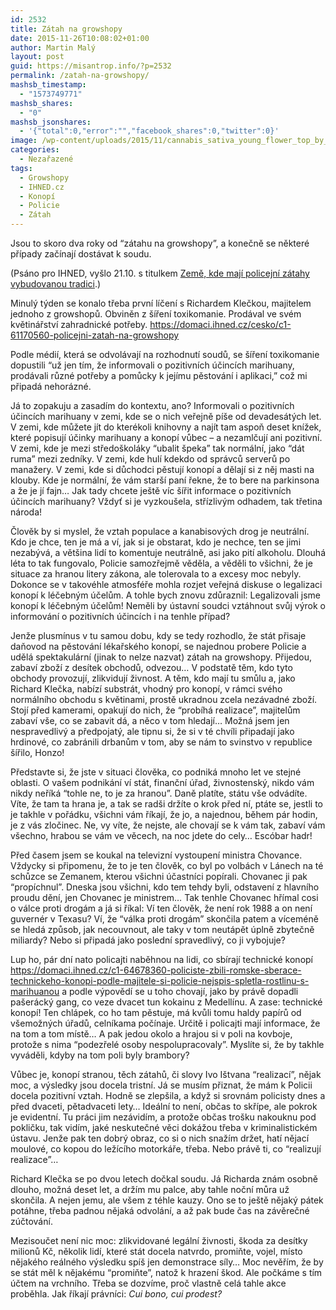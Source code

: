 ```yaml
---
id: 2532
title: Zátah na growshopy
date: 2015-11-26T10:08:02+01:00
author: Martin Malý
layout: post
guid: https://misantrop.info/?p=2532
permalink: /zatah-na-growshopy/
mashsb_timestamp:
  - "1573749771"
mashsb_shares:
  - "0"
mashsb_jsonshares:
  - '{"total":0,"error":"","facebook_shares":0,"twitter":0}'
image: /wp-content/uploads/2015/11/cannabis_sativa_young_flower_top_by_transmitdistort-d5b6vp6.jpg
categories:
  - Nezařazené
tags:
  - Growshopy
  - IHNED.cz
  - Konopí
  - Policie
  - Zátah
---
```

<span style="font-weight: 400;">Jsou to skoro dva roky od “zátahu na growshopy”, a konečně se některé případy začínají dostávat k soudu.</span>

<!--more-->

(Psáno pro IHNED, vyšlo 21.10. s titulkem [Země, kde mají policejní zátahy vybudovanou tradici](https://nazory.ihned.cz/komentare/c1-64764770-zeme-kde-maji-policejni-zatahy-vybudovanou-tradici).)

<span style="font-weight: 400;">Minulý týden se konalo třeba první líčení s Richardem Klečkou, majitelem jednoho z growshopů. Obviněn z šíření toxikomanie. Prodával ve svém květinářství zahradnické potřeby. </span>[<span style="font-weight: 400;">https://domaci.ihned.cz/cesko/c1-61170560-policejni-zatah-na-growshopy</span>](https://domaci.ihned.cz/cesko/c1-61170560-policejni-zatah-na-growshopy)

<span style="font-weight: 400;">Podle médií, která se odvolávají na rozhodnutí soudů, se šíření toxikomanie dopustili “už jen tím, že informovali o pozitivních účincích marihuany, prodávali různé potřeby a pomůcky k jejímu pěstování i aplikaci,” což mi připadá nehorázné.</span>

<span style="font-weight: 400;">Já to zopakuju a zasadím do kontextu, ano? Informovali o pozitivních účincích marihuany v zemi, kde se o nich veřejně píše od devadesátých let. V zemi, kde můžete jít do kterékoli knihovny a najít tam aspoň deset knížek, které popisují účinky marihuany a konopí vůbec &#8211; a nezamlčují ani pozitivní. V zemi, kde je mezi středoškoláky “ubalit špeka” tak normální, jako “dát ruma” mezi zedníky. V zemi, kde hulí kdekdo od správců serverů po manažery. V zemi, kde si důchodci pěstují konopí a dělají si z něj masti na klouby. Kde je normální, že vám starší paní řekne, že to bere na parkinsona a že je jí fajn… Jak tady chcete ještě víc šířit informace o pozitivních účincích marihuany? Vždyť si je vyzkoušela, střízlivým odhadem, tak třetina národa!</span>

<span style="font-weight: 400;">Člověk by si myslel, že vztah populace a kanabisových drog je neutrální. Kdo je chce, ten je má a ví, jak si je obstarat, kdo je nechce, ten se jimi nezabývá, a většina lidí to komentuje neutrálně, asi jako pití alkoholu. Dlouhá léta to tak fungovalo, Policie samozřejmě věděla, a věděli to všichni, že je situace za hranou litery zákona, ale tolerovala to a excesy moc nebyly. Dokonce se v takovéhle atmosféře mohla rozjet veřejná diskuse o legalizaci konopí k léčebným účelům. A tohle bych znovu zdůraznil: Legalizovali jsme konopí k léčebným účelům! Neměli by ústavní soudci vztáhnout svůj výrok o informování o pozitivních účincích i na tenhle případ?</span>

<span style="font-weight: 400;">Jenže plusmínus v tu samou dobu, kdy se tedy rozhodlo, že stát přisaje daňovod na pěstování lékařského konopí, se najednou probere Policie a udělá spektakulární (jinak to nelze nazvat) zátah na growshopy. Přijedou, zabaví zboží z desítek obchodů, odvezou… V podstatě těm, kdo tyto obchody provozují, zlikvidují živnost. A těm, kdo mají tu smůlu a, jako Richard Klečka, nabízí substrát, vhodný pro konopí, v rámci svého normálního obchodu s květinami, prostě ukradnou zcela nezávadné zboží. Stojí před kamerami, opakují do nich, že “probíhá realizace”, majitelům zabaví vše, co se zabavit dá, a něco v tom hledají… Možná jsem jen nespravedlivý a předpojatý, ale tipnu si, že si v té chvíli připadají jako hrdinové, co zabránili drbanům v tom, aby se nám to svinstvo v republice šířilo, Honzo!</span>

<span style="font-weight: 400;">Představte si, že jste v situaci člověka, co podniká mnoho let ve stejné oblasti. O vašem podnikání ví stát, finanční úřad, živnostenský, nikdo vám nikdy neříká “tohle ne, to je za hranou”. Daně platíte, státu vše odvádíte. Víte, že tam ta hrana je, a tak se radši držíte o krok před ní, ptáte se, jestli to je takhle v pořádku, všichni vám říkají, že jo, a najednou, během pár hodin, je z vás zločinec. Ne, vy víte, že nejste, ale chovají se k vám tak, zabaví vám všechno, hrabou se vám ve věcech, na noc jdete do cely… Escóbar hadr!</span>

<span style="font-weight: 400;">Před časem jsem se koukal na televizní vystoupení ministra Chovance. Vždycky si připomenu, že to je ten člověk, co byl po volbách v Lánech na té schůzce se Zemanem, kterou všichni účastníci popírali. Chovanec ji pak “propíchnul”. Dneska jsou všichni, kdo tem tehdy byli, odstavení z hlavního proudu dění, jen Chovanec je ministrem… Tak tenhle Chovanec hřímal cosi o válce proti drogám a já si říkal: Ví ten člověk, že není rok 1988 a on není guvernér v Texasu? Ví, že “válka proti drogám” skončila patem a víceméně se hledá způsob, jak necouvnout, ale taky v tom neutápět úplně zbytečně miliardy? Nebo si připadá jako poslední spravedlivý, co ji vybojuje?</span>

<span style="font-weight: 400;">Lup ho, pár dní nato policajti naběhnou na lidi, co sbírají technické konopí </span>[<span style="font-weight: 400;">https://domaci.ihned.cz/c1-64678360-policiste-zbili-romske-sberace-technickeho-konopi-podle-majitele-si-policie-nejspis-spletla-rostlinu-s-marihuanou</span>](https://domaci.ihned.cz/c1-64678360-policiste-zbili-romske-sberace-technickeho-konopi-podle-majitele-si-policie-nejspis-spletla-rostlinu-s-marihuanou) <span style="font-weight: 400;">a podle výpovědí se u toho chovají, jako by právě dopadli pašerácký gang, co veze dvacet tun kokainu z Medellínu. A zase: technické konopí! Ten chlápek, co ho tam pěstuje, má kvůli tomu haldy papírů od všemožných úřadů, celníkama počínaje. Určitě i policajti mají informace, že na tom a tom místě… A pak jedou okolo a hrajou si v poli na kovboje, protože s nima “podezřelé osoby nespolupracovaly”. Myslíte si, že by takhle vyváděli, kdyby na tom poli byly brambory?</span>

<span style="font-weight: 400;">Vůbec je, konopí stranou, těch zátahů, či slovy Ivo Ištvana “realizací”, nějak moc, a výsledky jsou docela tristní. Já se musím přiznat, že mám k Policii docela pozitivní vztah. Hodně se zlepšila, a když si srovnám policisty dnes a před dvaceti, pětadvaceti lety… Ideální to není, občas to skřípe, ale pokrok je evidentní. Tu práci jim nezávidím, a protože občas trošku nakouknu pod pokličku, tak vidím, jaké neskutečné věci dokážou třeba v kriminalistickém ústavu. Jenže pak ten dobrý obraz, co si o nich snažím držet, hatí nějací moulové, co kopou do ležícího motorkáře, třeba. Nebo právě ti, co “realizují realizace”&#8230;</span>

<span style="font-weight: 400;">Richard Klečka se po dvou letech dočkal soudu. Já Richarda znám osobně dlouho, možná deset let, a držím mu palce, aby tahle noční můra už skončila. A nejen jemu, ale všem z téhle kauzy. Ono se to ještě nějaký pátek potáhne, třeba padnou nějaká odvolání, a až pak bude čas na závěrečné zúčtování.</span>

<span style="font-weight: 400;">Mezisoučet není nic moc: zlikvidované legální živnosti, škoda za desítky milionů Kč, několik lidí, které stát docela natvrdo, promiňte, vojel, místo nějakého reálného výsledku spíš jen demonstrace síly… Moc nevěřím, že by se stát měl k nějakému “promiňte”, natož k hrazení škod. Ale počkáme s tím účtem na vrchního. Třeba se dozvíme, proč vlastně celá tahle akce proběhla. Jak říkají právníci: <em>Cui bono, cui prodest?</em></span>